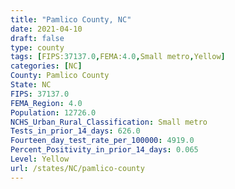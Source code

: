 ```yaml
---
title: "Pamlico County, NC"
date: 2021-04-10
draft: false
type: county
tags: [FIPS:37137.0,FEMA:4.0,Small metro,Yellow]
categories: [NC]
County: Pamlico County
State: NC
FIPS: 37137.0
FEMA_Region: 4.0
Population: 12726.0
NCHS_Urban_Rural_Classification: Small metro
Tests_in_prior_14_days: 626.0
Fourteen_day_test_rate_per_100000: 4919.0
Percent_Positivity_in_prior_14_days: 0.065
Level: Yellow
url: /states/NC/pamlico-county
---
```



